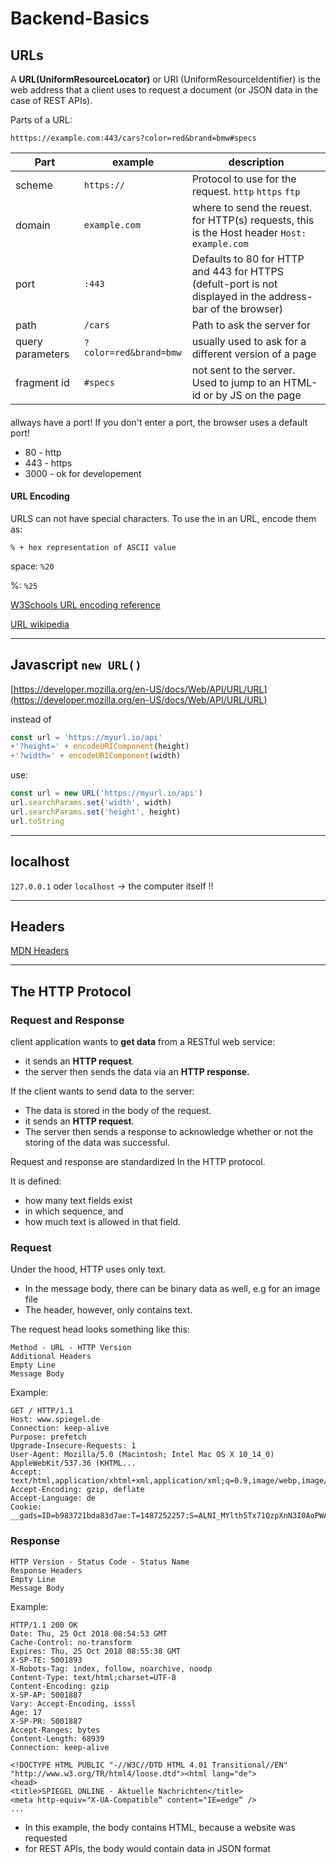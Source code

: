 # Backend-Basics

## URLs

A **URL(UniformResourceLocator)** or URI (UniformResourceIdentifier) is the web address that a client uses to request a document (or JSON data in the case of REST APIs).

Parts of a URL:

```
htttps://example.com:443/cars?color=red&brand=bmw#specs
```

<!-- <img src="./assets/urls.png" alt="urls.png" style="zoom:50%;" /> -->


| Part             | example                | description                                                  |
| ---------------- | ---------------------- | ------------------------------------------------------------ |
| scheme           | `https://`             | Protocol to use for the request. `http` `https` `ftp`        |
| domain           | `example.com`          | where to send the reuest. for HTTP(s) requests, this is the Host header `Host: example.com` |
| port             | `:443`                 | Defaults to 80 for HTTP and 443 for HTTPS (defult-port is not displayed in the address-bar of the browser) |
| path             | `/cars`                | Path to ask the server for                                   |
| query parameters | `?color=red&brand=bmw` | usually used to ask for a different version of a page        |
| fragment id      | `#specs`               | not sent to the server. Used to jump to an HTML-id or by JS on the page |

#### 



allways have a port! If you don't enter a port, the browser uses a default port!

- 80 - http
- 443 - https
- 3000 - ok for developement



#### URL Encoding

URLS can not have special characters. To use the in an URL, encode them as:

`% + hex representation of ASCII value`

space: `%20`

%: `%25`

[W3Schools URL encoding reference](https://www.w3schools.com/tags/ref_urlencode.ASP)



[URL wikipedia](https://en.wikipedia.org/wiki/URL)

   

<!-- <img src="../BACKEND/assets/how urls work.png" alt="how urls work" style="zoom: 40%;" /> -->



------

## Javascript `new URL()`

[https://developer.mozilla.org/en-US/docs/Web/API/URL/URL](https://developer.mozilla.org/en-US/docs/Web/API/URL/URL)

instead of

```js
const url = 'https://myurl.io/api'
+'?height=' + encodeURIComponent(height)
+'?width=' + encodeURIComponent(width)
```

use:

```js
const url = new URL('https://myurl.io/api')
url.searchParams.set('width', width)
url.searchParams.set('height', height)
url.toString
```



---

## localhost

`127.0.0.1` oder `localhost` -> the computer itself !!

---

## Headers

[MDN Headers](https://developer.mozilla.org/en-US/docs/Web/HTTP/Headers)

---

## The HTTP Protocol

### Request and Response

client application wants to **get data** from a RESTful web service:

- it sends an **HTTP request**. 
- the server then sends the data via an **HTTP response.**

If the client wants to send data to the server: 

- The data is stored in the body of the request. 
- it sends an **HTTP request**. 
- The server then sends a response to acknowledge whether or not the storing of the data was successful.

Request and response are standardized In the HTTP protocol. 

It is defined: 

- how many text fields exist
- in which sequence, and 
- how much text is allowed in that field.

### Request

Under the hood, HTTP uses only text. 

- In the message body, there can be binary data as well, e.g for an image file 
- The header, however, only contains text.

The request head looks something like this:

```
Method - URL - HTTP Version
Additional Headers
Empty Line
Message Body
```

<!-- <img src="./assets/request.png" alt="request.png" style="zoom:50%;" /> -->

Example:

```
GET / HTTP/1.1
Host: www.spiegel.de
Connection: keep-alive
Purpose: prefetch
Upgrade-Insecure-Requests: 1
User-Agent: Mozilla/5.0 (Macintosh; Intel Mac OS X 10_14_0) AppleWebKit/537.36 (KHTML...
Accept: text/html,application/xhtml+xml,application/xml;q=0.9,image/webp,image/apng,*/
Accept-Encoding: gzip, deflate
Accept-Language: de
Cookie: __gads=ID=b983721bda83d7ae:T=1487252257:S=ALNI_MYlth5Tx71QzpXnN3I0AoPWAu4Uog;...
```

### Response

```
HTTP Version - Status Code - Status Name
Response Headers
Empty Line
Message Body
```

<!-- <img src="./assets/response.png" alt="response" style="zoom:50%;" />  -->

Example:

```
HTTP/1.1 200 OK
Date: Thu, 25 Oct 2018 08:54:53 GMT
Cache-Control: no-transform
Expires: Thu, 25 Oct 2018 08:55:38 GMT
X-SP-TE: 5001893
X-Robots-Tag: index, follow, noarchive, noodp
Content-Type: text/html;charset=UTF-8
Content-Encoding: gzip
X-SP-AP: 5001887
Vary: Accept-Encoding, isssl
Age: 17
X-SP-PR: 5001887
Accept-Ranges: bytes
Content-Length: 68939
Connection: keep-alive

<!DOCTYPE HTML PUBLIC "-//W3C//DTD HTML 4.01 Transitional//EN"
"http://www.w3.org/TR/html4/loose.dtd"><html lang="de">
<head>
<title>SPIEGEL ONLINE - Aktuelle Nachrichten</title>
<meta http-equiv="X-UA-Compatible“ content="IE=edge“ />
...
```

- In this example, the body contains HTML, because a website was requested 
- for REST APIs, the body would contain data in JSON format
